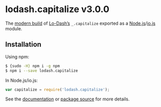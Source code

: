 # lodash.capitalize v3.0.0

The [modern build](https://github.com/lodash/lodash/wiki/Build-Differences) of [Lo-Dash’s](https://lodash.com/) `_.capitalize` exported as a [Node.js](http://nodejs.org/)/[io.js](https://iojs.org/) module.

## Installation

Using npm:

```bash
$ {sudo -H} npm i -g npm
$ npm i --save lodash.capitalize
```

In Node.js/io.js:

```js
var capitalize = require('lodash.capitalize');
```

See the [documentation](https://lodash.com/docs#capitalize) or [package source](https://github.com/lodash/lodash/blob/3.0.0-npm-packages/lodash.capitalize) for more details.
